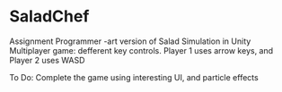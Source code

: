 # SaladChef
Assignment
Programmer -art version of Salad Simulation in Unity
Multiplayer game: defferent key controls. Player 1 uses arrow keys, and Player 2 uses WASD

To Do:
Complete the game using interesting UI, and particle effects
